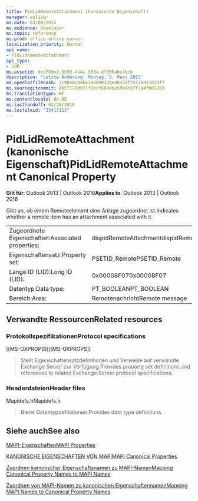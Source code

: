 ```yaml
---
title: PidLidRemoteAttachment (kanonische Eigenschaft)
manager: soliver
ms.date: 03/09/2015
ms.audience: Developer
ms.topic: reference
ms.prod: office-online-server
localization_priority: Normal
api_name:
- PidLidRemoteAttachment
api_type:
- COM
ms.assetid: dcd786e2-5b93-4a4c-933a-df305abe4bcb
description: 'Letzte Änderung: Montag, 9. März 2015'
ms.openlocfilehash: 7c9048c8db43a0d9833bed8439f2517ad13623f7
ms.sourcegitcommit: 8657170d071f9bcf680aba50b9c07f2a4fb82283
ms.translationtype: MT
ms.contentlocale: de-DE
ms.lasthandoff: 04/28/2019
ms.locfileid: "33417112"
---
```

# <a name="pidlidremoteattachment-canonical-property"></a><span data-ttu-id="daab8-103">PidLidRemoteAttachment (kanonische Eigenschaft)</span><span class="sxs-lookup"><span data-stu-id="daab8-103">PidLidRemoteAttachment Canonical Property</span></span>

  
  
<span data-ttu-id="daab8-104">**Gilt für**: Outlook 2013 | Outlook 2016</span><span class="sxs-lookup"><span data-stu-id="daab8-104">**Applies to**: Outlook 2013 | Outlook 2016</span></span> 
  
<span data-ttu-id="daab8-105">Gibt an, ob einem Remoteelement eine Anlage zugeordnet ist.</span><span class="sxs-lookup"><span data-stu-id="daab8-105">Indicates whether a remote item has an attachment associated with it.</span></span>
  
|||
|:-----|:-----|
|<span data-ttu-id="daab8-106">Zugeordnete Eigenschaften:</span><span class="sxs-lookup"><span data-stu-id="daab8-106">Associated properties:</span></span>  <br/> |<span data-ttu-id="daab8-107">dispidRemoteAttachment</span><span class="sxs-lookup"><span data-stu-id="daab8-107">dispidRemoteAttachment</span></span>  <br/> |
|<span data-ttu-id="daab8-108">Eigenschaftensatz:</span><span class="sxs-lookup"><span data-stu-id="daab8-108">Property set:</span></span>  <br/> |<span data-ttu-id="daab8-109">PSETID_Remote</span><span class="sxs-lookup"><span data-stu-id="daab8-109">PSETID_Remote</span></span>  <br/> |
|<span data-ttu-id="daab8-110">Lange ID (LID):</span><span class="sxs-lookup"><span data-stu-id="daab8-110">Long ID (LID):</span></span>  <br/> |<span data-ttu-id="daab8-111">0x00008F07</span><span class="sxs-lookup"><span data-stu-id="daab8-111">0x00008F07</span></span>  <br/> |
|<span data-ttu-id="daab8-112">Datentyp:</span><span class="sxs-lookup"><span data-stu-id="daab8-112">Data type:</span></span>  <br/> |<span data-ttu-id="daab8-113">PT_BOOLEAN</span><span class="sxs-lookup"><span data-stu-id="daab8-113">PT_BOOLEAN</span></span>  <br/> |
|<span data-ttu-id="daab8-114">Bereich:</span><span class="sxs-lookup"><span data-stu-id="daab8-114">Area:</span></span>  <br/> |<span data-ttu-id="daab8-115">Remotenachricht</span><span class="sxs-lookup"><span data-stu-id="daab8-115">Remote message</span></span>  <br/> |
   
## <a name="related-resources"></a><span data-ttu-id="daab8-116">Verwandte Ressourcen</span><span class="sxs-lookup"><span data-stu-id="daab8-116">Related resources</span></span>

### <a name="protocol-specifications"></a><span data-ttu-id="daab8-117">Protokollspezifikationen</span><span class="sxs-lookup"><span data-stu-id="daab8-117">Protocol specifications</span></span>

<span data-ttu-id="daab8-118">[[MS-OXPROPS]]</span><span class="sxs-lookup"><span data-stu-id="daab8-118">[[MS-OXPROPS]]</span></span> 
  
> <span data-ttu-id="daab8-119">Stellt Eigenschaftensatzdefinitionen und Verweise auf verwandte Exchange Server zur Verfügung.</span><span class="sxs-lookup"><span data-stu-id="daab8-119">Provides property set definitions and references to related Exchange Server protocol specifications.</span></span>
    
### <a name="header-files"></a><span data-ttu-id="daab8-120">Headerdateien</span><span class="sxs-lookup"><span data-stu-id="daab8-120">Header files</span></span>

<span data-ttu-id="daab8-121">Mapidefs.h</span><span class="sxs-lookup"><span data-stu-id="daab8-121">Mapidefs.h</span></span>
  
> <span data-ttu-id="daab8-122">Bietet Datentypdefinitionen.</span><span class="sxs-lookup"><span data-stu-id="daab8-122">Provides data type definitions.</span></span>
    
## <a name="see-also"></a><span data-ttu-id="daab8-123">Siehe auch</span><span class="sxs-lookup"><span data-stu-id="daab8-123">See also</span></span>



[<span data-ttu-id="daab8-124">MAPI-Eigenschaften</span><span class="sxs-lookup"><span data-stu-id="daab8-124">MAPI Properties</span></span>](mapi-properties.md)
  
[<span data-ttu-id="daab8-125">KANONISCHE EIGENSCHAFTEN VON MAPI</span><span class="sxs-lookup"><span data-stu-id="daab8-125">MAPI Canonical Properties</span></span>](mapi-canonical-properties.md)
  
[<span data-ttu-id="daab8-126">Zuordnen kanonischer Eigenschaftsnamen zu MAPI-Namen</span><span class="sxs-lookup"><span data-stu-id="daab8-126">Mapping Canonical Property Names to MAPI Names</span></span>](mapping-canonical-property-names-to-mapi-names.md)
  
[<span data-ttu-id="daab8-127">Zuordnen von MAPI-Namen zu kanonischen Eigenschaftennamen</span><span class="sxs-lookup"><span data-stu-id="daab8-127">Mapping MAPI Names to Canonical Property Names</span></span>](mapping-mapi-names-to-canonical-property-names.md)

